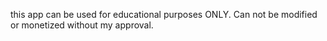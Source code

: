 this app can be used for educational purposes ONLY. Can not be modified or monetized without my approval.
